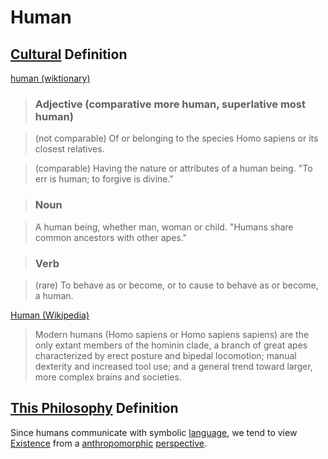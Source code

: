 # Human

## [Cultural](./culture.md) Definition

<a href="http://en.wiktionary.org/wiki/human" target="_blank">human (wiktionary)</a>

> ### Adjective (comparative more human, superlative most human)

> (not comparable) Of or belonging to the species Homo sapiens or its closest relatives.

> (comparable) Having the nature or attributes of a human being. "To err is human; to forgive is divine."

> ### Noun

> A human being, whether man, woman or child. "Humans share common ancestors with other apes."

> ### Verb

> (rare) To behave as or become, or to cause to behave as or become, a human.

<a href="https://en.wikipedia.org/wiki/Human" target="_blank">Human (Wikipedia)</a>

> Modern humans (Homo sapiens or Homo sapiens sapiens) are the only extant members of the hominin clade, a branch of great apes characterized by erect posture and bipedal locomotion; manual dexterity and increased tool use; and a general trend toward larger, more complex brains and societies.

## [This Philosophy](./this-philosophy.md) Definition

Since humans communicate with symbolic [language](./language.md), we tend to view [Existence](./existence.md) from a [anthropomorphic](./anthropomorphism.md) [perspective](./perspective.md).
